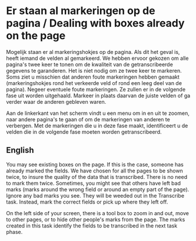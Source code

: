 # Er staan al markeringen op de pagina / Dealing with boxes already on the page

Mogelijk staan er al markeringshokjes op de pagina. Als dit het geval is, heeft iemand de velden al gemarkeerd. We hebben ervoor gekozen om alle pagina's twee keer te tonen om de kwaliteit van de getranscribeerde gegevens te garanderen. Het is niet nodig om ze twee keer te markeren. Soms ziet u misschien dat anderen foute markeringen hebben gemaakt (markeringshokjes rond het verkeerde veld of rond een leeg deel van de pagina). Negeer eventuele foute markeringen. Ze zullen er in de volgende fase uit worden uitgehaald. Markeer in plaats daarvan de juiste velden of ga verder waar de anderen gebleven waren.

Aan de linkerkant van het scherm vindt u een menu om in en uit te zoomen, naar andere pagina's te gaan of om de markeringen van anderen te verbergen. Met de markeringen die u in deze fase maakt, identificeert u de velden die in de volgende fase moeten worden getranscribeerd.

<h2>English</h2>

You may see existing boxes on the page. If this is the case, someone has already marked the fields. We have chosen for all the pages to be shown twice, to insure the quality of the data that is transcribed. There is no need to mark them twice. Sometimes, you might see that others have left bad marks (marks around the wrong field or around an empty part of the page). Ignore any bad marks you see. They will be weeded out in the Transcribe task. Instead, mark the correct fields or pick up where they left off.

On the left side of your screen, there is a tool box to zoom in and out, move to other pages, or to hide other people's marks from the page. The marks created in this task identify the fields to be transcribed in the next task phase.
